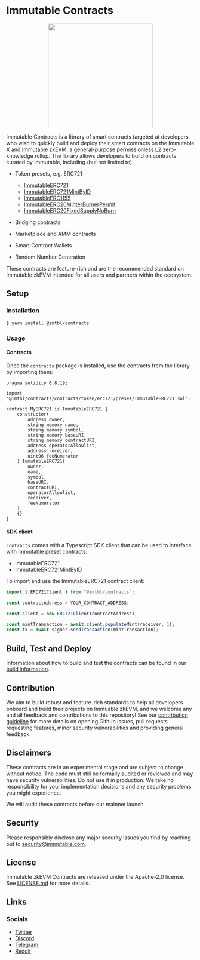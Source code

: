 # Immutable Contracts

<p align="center"><img src="https://cdn.dribbble.com/users/1299339/screenshots/7133657/media/837237d447d36581ebd59ec36d30daea.gif" width="280"/></p>

Immutable Contracts is a library of smart contracts targeted at developers who wish to quickly build and deploy their smart contracts on the Immutable X and Immutable zkEVM, a general-purpose permissionless L2 zero-knowledge rollup. The library allows developers to build on contracts curated by Immutable, including (but not limited to):

- Token presets, e.g. ERC721

    - [ImmutableERC721](./contracts/token/erc721/preset/ImmutableERC721.sol)
    - [ImmutableERC721MintByID](./contracts/token/erc721/preset/ImmutableERC721MintByID.sol)
    - [ImmutableERC1155](./contracts/token/erc1155/preset/ImmutableERC1155.sol)
    - [ImmutableERC20MinterBurnerPermit](./contracts/token/erc20/preset/ImmutableERC20MinterBurnerPermit.sol)
    - [ImmutableERC20FixedSupplyNoBurn](./contracts/token/erc20/preset/ImmutableERC20FixedSupplyNoBurn.sol)

- Bridging contracts

- Marketplace and AMM contracts

- Smart Contract Wallets

- Random Number Generation

These contracts are feature-rich and are the recommended standard on Immutable zkEVM intended for all users and partners within the ecosystem.

## Setup

### Installation

```
$ yarn install @imtbl/contracts
```

### Usage

#### Contracts

Once the `contracts` package is installed, use the contracts from the library by importing them:

```solidity
pragma solidity 0.8.19;

import "@imtbl/contracts/contracts/token/erc721/preset/ImmutableERC721.sol";

contract MyERC721 is ImmutableERC721 {
    constructor(
        address owner,
        string memory name,
        string memory symbol,
        string memory baseURI,
        string memory contractURI,
        address operatorAllowlist,
        address receiver,
        uint96 feeNumerator
    ) ImmutableERC721(
        owner,
        name,
        symbol,
        baseURI,
        contractURI,
        operatorAllowlist,
        receiver,
        feeNumerator
    )
    {}
}
```

#### SDK client

`contracts` comes with a Typescript SDK client that can be used to interface with Immutable preset contracts:

- ImmutableERC721
- ImmutableERC721MintByID

To import and use the ImmutableERC721 contract client:

```typescript
import { ERC721Client } from "@imtbl/contracts";

const contractAddress = YOUR_CONTRACT_ADDRESS;

const client = new ERC721Client(contractAddress);

const mintTransaction = await client.populateMint(receiver, 1);
const tx = await signer.sendTransaction(mintTransaction);
```

## Build, Test and Deploy

Information about how to build and test the contracts can be found in our [build information](BUILD.md).

## Contribution

We aim to build robust and feature-rich standards to help all developers onboard and build their projects on Immuable zkEVM, and we welcome any and all feedback and contributions to this repository! See our [contribution guideline](CONTRIBUTING.md) for more details on opening Github issues, pull requests requesting features, minor security vulnerabilities and providing general feedback.

## Disclaimers

These contracts are in an experimental stage and are subject to change without notice. The code must still be formally audited or reviewed and may have security vulnerabilities. Do not use it in production. We take no responsibility for your implementation decisions and any security problems you might experience.

We will audit these contracts before our mainnet launch.

## Security

Please responsibly disclose any major security issues you find by reaching out to [security@immutable.com][im-sec].

[im-sec]: mailto:security@immutable.com

## License

Immutable zkEVM Contracts are released under the Apache-2.0 license. See [LICENSE.md](LICENSE.md) for more details.

## Links

### Socials

- [Twitter](https://twitter.com/Immutable)
- [Discord](https://discord.gg/6GjgPkp464)
- [Telegram](https://t.me/immutablex)
- [Reddit](https://www.reddit.com/r/ImmutableX/)
